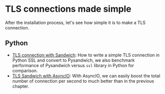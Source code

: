 # TLS connections made simple

After the installation process, let's see how simple it is to make a TLS connection.

## Python

- [TLS connection with Sandwich](./TLS_Sandwich.md): How to write a simple TLS connection in Python SSL and convert to Pysandwich, we also benchmark performance of Pysandwich versus `ssl` library in Python for comparison.
- [TLS Sandwich with AsyncIO](./TLS_AsyncIO.md): With AsyncIO, we can easily boost the total number of connection per second to much better than in the previous chapter.
